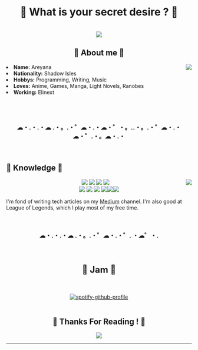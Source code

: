 <body>
<h1 align="center"> 💛 What is your secret desire ? 💛 </h1>
<br>
<div align="center">
<img src="https://i.imgur.com/xkcMu3I.jpg">
</div>
    <div>
        <h2 align="center"> 💛 About me 💛 </h2>
<img src="https://i.imgur.com/BThJs3M.jpg" align="right">
<li>
<b>Name:</b> Areyana</li>
<li>
<b>Nationality:</b> Shadow Isles
</li>
<li>
<b>Hobbys:</b> Programming, Writing, Music
</li>
 <li>
<b>Loves:</b> Anime, Games, Manga, Light Novels, Ranobes
</li>
<li>
<b>Working:</b> Elinext
</li>
               <br><br><br>
    <h3 align="center"> ☁・.・.・☁ .・。.・゜☁・.・☁・゜・。..・。.・゜☁・.・☁・゜.・。☁・.・</h3>
</div>
<br>
<div>
<h2 align="left">            📏 Knowledge 📏</h2>
<p>
<img src="https://i.imgur.com/sk7bA50.jpg" align="right">
</div>
<div>
<p align="center"> <img src="https://img.shields.io/badge/git%20-%23F05033.svg?&style=for-the-badge&logo=git&logoColor=white"/> <img src="https://img.shields.io/badge/Unity%20-%23000000.svg?&style=for-the-badge&logo=unity&logoColor=white"/> <img src="https://img.shields.io/badge/Python%20-%233776AB.svg?&style=for-the-badge&logo=python&logoColor=white"/> <img src="https://img.shields.io/badge/Kotlin%20-%230095D5.svg?&style=for-the-badge&logo=kotlin&logoColor=white"/><br>
    <img src="https://img.shields.io/badge/Java%20-%23007396.svg?&style=for-the-badge&logo=java&logoColor=white"/> <img src="https://img.shields.io/badge/Android%20-%233DDC84.svg?&style=for-the-badge&logo=android&logoColor=white"/> <img src="https://img.shields.io/badge/Lua%20-%232C2D72.svg?&style=for-the-badge&logo=lua&logoColor=white"/>
   <img src="https://img.shields.io/badge/Linux%20-%23FCC624.svg?&style=for-the-badge&logo=linux&logoColor=white"/><img src="https://img.shields.io/badge/Csharp%20-%23239120.svg?&style=for-the-badge&logo=c-sharp&logoColor=white"/><img src="https://img.shields.io/badge/Bash%20-%234EAA25.svg?&style=for-the-badge&logo=gnu-bash&logoColor=white"/>
  <br>
  <p>
  I'm fond of writing tech articles on my <span><a href="https://medium.com/@areyana">Medium</a></span> channel. I'm also good at League of Legends, which I play most of my free time.
  </p>
    <br>
    <h3 align="center">☁・.・.・☁ .・。.・゜☁・.・゜. ・☁゜・.</h3>
</p>
<br>
<div>
<h2 align="center" style="font-size: 24px">👑 Jam 👑</h2>
<br>
<div align="center"><p>
    
[![spotify-github-profile](https://spotify-github-profile.vercel.app/api/view?uid=n1tk87dc2jjslkfctx94lhfcl&cover_image=true&theme=default)](https://github.com/kittinan/spotify-github-profile)
<br>
<br>
</div>
<div>
<h2 align="center">💛 Thanks For Reading ! 💛</h2>
<div align="center">
<img src="https://i.imgur.com/EvZifeO.png">
</div>
<hr>
</div>
  </body>
